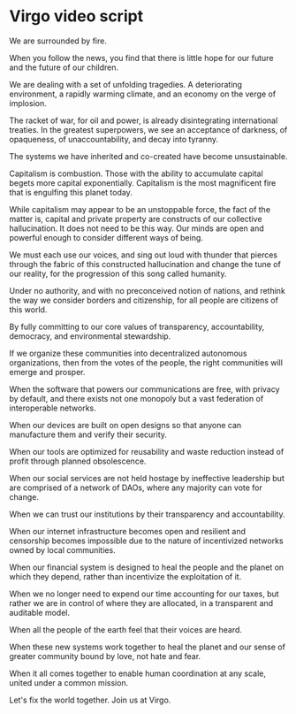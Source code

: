 # Virgo video script

We are surrounded by fire.

When you follow the news, you find that there is little hope for our future and the future of our children.

We are dealing with a set of unfolding tragedies. A deteriorating environment, a rapidly warming climate, and an economy on the verge of implosion.

The racket of war, for oil and power, is already disintegrating international treaties. In the greatest superpowers, we see an acceptance of darkness, of opaqueness, of unaccountability, and decay into tyranny.

The systems we have inherited and co-created have become unsustainable.

Capitalism is combustion. Those with the ability to accumulate capital begets more capital exponentially. Capitalism is the most magnificent fire that is engulfing this planet today.

While capitalism may appear to be an unstoppable force, the fact of the matter is, capital and private property are constructs of our collective hallucination. It does not need to be this way. Our minds are open and powerful enough to consider different ways of being.

We must each use our voices, and sing out loud with thunder that pierces through the fabric of this constructed hallucination and change the tune of our reality, for the progression of this song called humanity.

Under no authority, and with no preconceived notion of nations, and rethink the way we consider borders and citizenship, for all people are citizens of this world.

By fully committing to our core values of transparency, accountability, democracy, and environmental stewardship.

If we organize these communities into decentralized autonomous organizations, then from the votes of the people, the right communities will emerge and prosper.

When the software that powers our communications are free, with privacy by default, and there exists not one monopoly but a vast federation of interoperable networks.

When our devices are built on open designs so that anyone can manufacture them and verify their security. 

When our tools are optimized for reusability and waste reduction instead of profit through planned obsolescence.

When our social services are not held hostage by ineffective leadership but are comprised of a network of DAOs, where any majority can vote for change.

When we can trust our institutions by their transparency and accountability.

When our internet infrastructure becomes open and resilient and censorship becomes impossible due to the nature of incentivized networks owned by local communities.

When our financial system is designed to heal the people and the planet on which they depend, rather than incentivize the exploitation of it.

When we no longer need to expend our time accounting for our taxes, but rather we are in control of where they are allocated, in a transparent and auditable model.

When all the people of the earth feel that their voices are heard.

When these new systems work together to heal the planet and our sense of greater community bound by love, not hate and fear.

When it all comes together to enable human coordination at any scale, united under a common mission.

Let's fix the world together. Join us at Virgo.
